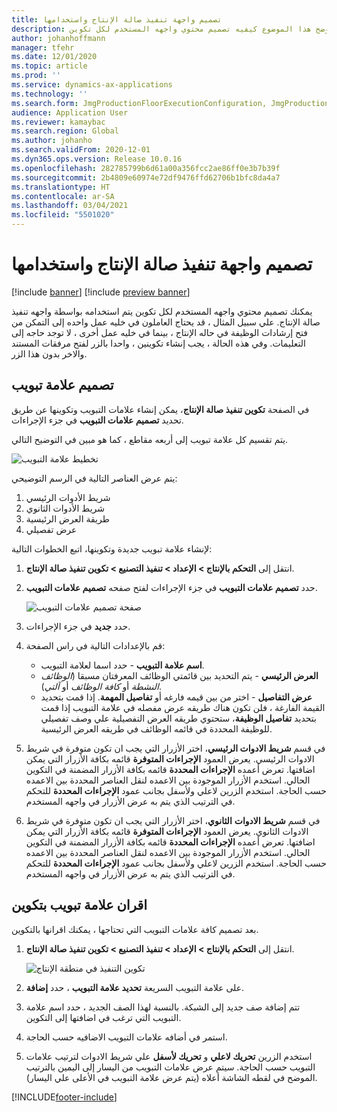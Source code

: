 ```yaml
---
title: تصميم واجهة تنفيذ صالة الإنتاج‬ واستخدامها
description: يوضح هذا الموضوع كيفيه تصميم محتوي واجهه المستخدم لكل تكوين.
author: johanhoffmann
manager: tfehr
ms.date: 12/01/2020
ms.topic: article
ms.prod: ''
ms.service: dynamics-ax-applications
ms.technology: ''
ms.search.form: JmgProductionFloorExecutionConfiguration, JmgProductionFloorExecutionConfigurationTab
audience: Application User
ms.reviewer: kamaybac
ms.search.region: Global
ms.author: johanho
ms.search.validFrom: 2020-12-01
ms.dyn365.ops.version: Release 10.0.16
ms.openlocfilehash: 282785799b6d61a00a356fcc2ae86ff0e3b7b39f
ms.sourcegitcommit: 2b4809e60974e72df9476ffd62706b1bfc8da4a7
ms.translationtype: HT
ms.contentlocale: ar-SA
ms.lasthandoff: 03/04/2021
ms.locfileid: "5501020"
---
```

# <a name="design-the-production-floor-execution-interface"></a>تصميم واجهة تنفيذ صالة الإنتاج‬ واستخدامها

[!include [banner](../includes/banner.md)]
[!include [preview banner](../includes/preview-banner.md)]

يمكنك تصميم محتوي واجهه المستخدم لكل تكوين يتم استخدامه بواسطة واجهه تنفيذ صالة الإنتاج. علي سبيل المثال ، قد يحتاج العاملون في خليه عمل واحده إلى التمكن من فتح إرشادات الوظيفة في حاله الإنتاج ، بينما في خليه عمل أخرى ، لا توجد حاجه إلى التعليمات. وفي هذه الحالة ، يجب إنشاء تكوينين ، واحدا بالزر لفتح مرفقات المستند والاخر بدون هذا الزر.

## <a name="design-a-tab"></a>تصميم علامة تبويب

في الصفحة **تكوين تنفيذ صالة الإنتاج**، يمكن إنشاء علامات التبويب وتكوينها عن طريق تحديد **تصميم علامات التبويب** في جزء الإجراءات.

يتم تقسيم كل علامة تبويب إلى أربعه مقاطع ، كما هو مبين في التوضيح التالي.

![تخطيط علامة التبويب](media/pfe-tab-layout.png "تخطيط علامة التبويب")

يتم عرض العناصر التالية في الرسم التوضيحي:

1. شريط الأدوات الرئيسي
1. شريط الأدوات الثانوي
1. طريقة العرض الرئيسية
1. عرض تفصيلي

لإنشاء علامة تبويب جديدة وتكوينها، اتبع الخطوات التالية:

1. انتقل إلى **التحكم بالإنتاج \> الإعداد \> تنفيذ التصنيع \> تكوين تنفيذ صالة الإنتاج**.

1. حدد **تصميم علامات التبويب** في جزء الإجراءات لفتح صفحه **تصميم علامات التبويب**.

    ![صفحة تصميم علامات التبويب](media/pfe-design-tabs.png "صفحة تصميم علامات التبويب")

1. حدد **جديد** في جزء الإجراءات.

1. قم بالإعدادات التالية في راس الصفحة:

    - **اسم علامة التبويب** - حدد اسما لعلامة التبويب.
    - **العرض الرئيسي** - يتم التحديد بين قائمتي الوظائف المعرفتان مسبقا (*الوظائف النشطة* أو *كافة الوظائف* أو *آلتي*).
    - **عرض التفاصيل** - اختر من بين قيمه فارغه أو **تفاصيل المهمة**. إذا قمت بتحديد القيمة الفارغة ، فلن تكون هناك طريقه عرض مفصله في علامة التبويب إذا قمت بتحديد **تفاصيل الوظيفة**، ستحتوي طريقه العرض التفصيلية علي وصف تفصيلي للوظيفة المحددة في قائمه الوظائف في طريقه العرض الرئيسية.

1. في قسم **شريط الادوات الرئيسي**، اختر الأزرار التي يجب ان تكون متوفرة في شريط الادوات الرئيسي. يعرض العمود **الإجراءات المتوفرة** قائمه بكافة الأزرار التي يمكن اضافتها. تعرض أعمده **الإجراءات المحددة** قائمه بكافة الأزرار المضمنة في التكوين الحالي. استخدم الأزرار الموجودة بين الاعمده لنقل العناصر المحددة بين الاعمده حسب الحاجة. استخدم الزرين لاعلي ولأسفل بجانب عمود **الإجراءات المحددة** للتحكم في الترتيب الذي يتم به عرض الأزرار في واجهه المستخدم.

1. في قسم **شريط الادوات** **الثانوي**، اختر الأزرار التي يجب ان تكون متوفرة في شريط الادوات الثانوي. يعرض العمود **الإجراءات المتوفرة** قائمه بكافة الأزرار التي يمكن اضافتها. تعرض أعمده **الإجراءات المحددة** قائمه بكافة الأزرار المضمنة في التكوين الحالي. استخدم الأزرار الموجودة بين الاعمده لنقل العناصر المحددة بين الاعمده حسب الحاجة. استخدم الزرين لاعلي ولأسفل بجانب عمود **الإجراءات المحددة** للتحكم في الترتيب الذي يتم به عرض الأزرار في واجهه المستخدم.

## <a name="associate-a-tab-with-a-configuration"></a>اقران علامة تبويب بتكوين

بعد تصميم كافة علامات التبويب التي تحتاجها ، يمكنك اقرانها بالتكوين.

1. انتقل إلى **التحكم بالإنتاج \> الإعداد \> تنفيذ التصنيع \> تكوين تنفيذ صالة الإنتاج**.

    ![تكوين التنفيذ في منطقة الإنتاج‬](media/pfe-config-prod-floor-execution.png "تكوين التنفيذ في منطقة الإنتاج‬")

1. على علامة التبويب السريعة **تحديد علامة التبويب** ، حدد **إضافة**.

1. تتم إضافة صف جديد إلى الشبكة. بالنسبة لهذا الصف الجديد ، حدد اسم علامة التبويب التي ترغب في اضافتها إلى التكوين.

1. استمر في أضافه علامات التبويب الاضافيه حسب الحاجة.

1. استخدم الزرين **تحريك لاعلي** و **تحريك لأسفل** علي شريط الادوات لترتيب علامات التبويب حسب الحاجة. سيتم عرض علامات التبويب من اليسار إلى اليمين بالترتيب الموضح في لقطه الشاشة أعلاه (يتم عرض علامة التبويب في الأعلى علي اليسار).


[!INCLUDE[footer-include](../../includes/footer-banner.md)]